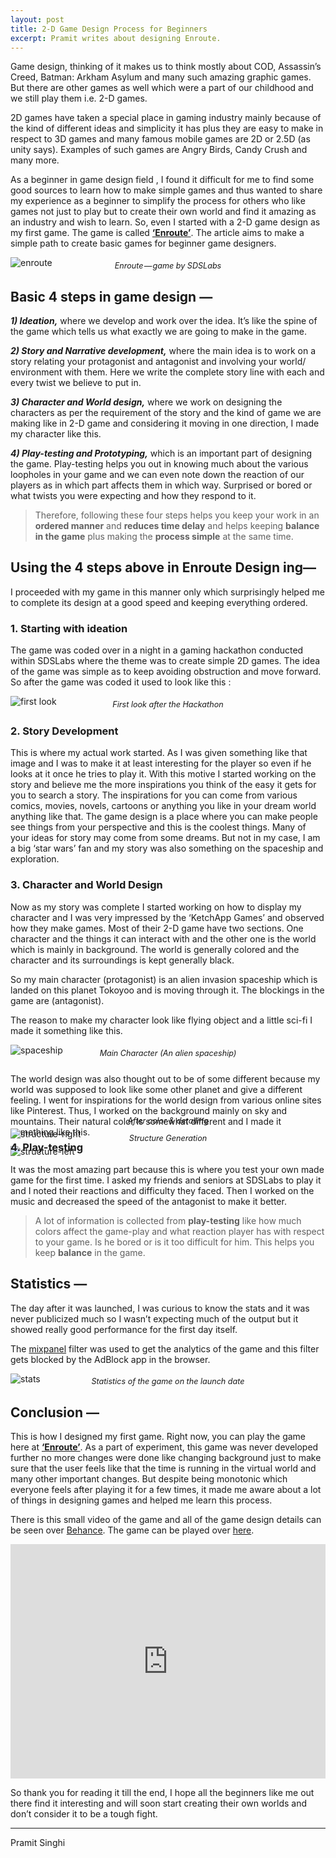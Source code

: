 ```yaml
---
layout: post
title: 2-D Game Design Process for Beginners
excerpt: Pramit writes about designing Enroute.
---
```


Game design, thinking of it makes us to think mostly about COD, Assassin’s Creed, Batman: Arkham Asylum and many such amazing graphic games. But there are other games as well which were a part of our childhood and we still play them i.e. 2-D games.

2D games have taken a special place in gaming industry mainly because of the kind of different ideas and simplicity it has plus they are easy to make in respect to 3D games and many famous mobile games are 2D or 2.5D (as unity says). Examples of such games are Angry Birds, Candy Crush and many more.

As a beginner in game design field , I found it difficult for me to find some good sources to learn how to make simple games and thus wanted to share my experience as a beginner to simplify the process for others who like games not just to play but to create their own world and find it amazing as an industry and wish to learn. So, even I started with a 2-D game design as my first game. The game is called **[‘Enroute’](https://enroute.sdslabs.co/)**. The article aims to make a simple path to create basic games for beginner game designers.

![enroute](/images/posts/enroute/enroute.jpeg "Enroute")
<center style="font-size: 0.9em; margin-top: -2em; margin-bottom: 2em;"><i>Enroute — game by SDSLabs</i></center>


## Basic 4 steps in game design —

_**1) Ideation,**_ where we develop and work over the idea. It’s like the spine of the game which tells us what exactly we are going to make in the game.

_**2) Story and Narrative development,**_ where the main idea is to work on a story relating your protagonist and antagonist and involving your world/ environment with them. Here we write the complete story line with each and every twist we believe to put in.

_**3) Character and World design,**_ where we work on designing the characters as per the requirement of the story and the kind of game we are making like in 2-D game and considering it moving in one direction, I made my character like this.

_**4) Play-testing and Prototyping,**_ which is an important part of designing the game. Play-testing helps you out in knowing much about the various loopholes in your game and we can even note down the reaction of our players as in which part affects them in which way. Surprised or bored or what twists you were expecting and how they respond to it.

> Therefore, following these four steps helps you keep your work in an **ordered manner** and **reduces time delay** and helps keeping **balance in the game** plus making the **process simple** at the same time.

## Using the 4 steps above in Enroute Design ing—
I proceeded with my game in this manner only which surprisingly helped me to complete its design at a good speed and keeping everything ordered.

### 1. Starting with ideation

The game was coded over in a night in a gaming hackathon conducted within SDSLabs where the theme was to create simple 2D games. The idea of the game was simple as to keep avoiding obstruction and move forward. So after the game was coded it used to look like this :

![first look](/images/posts/enroute/first-look.png "First Look")
<center style="font-size: 0.9em; margin-top: -2em; margin-bottom: 2em;"><i>First look after the Hackathon</i></center>

### 2. Story Development

This is where my actual work started. As I was given something like that image and I was to make it at least interesting for the player so even if he looks at it once he tries to play it. With this motive I started working on the story and believe me the more inspirations you think of the easy it gets for you to search a story. The inspirations for you can come from various comics, movies, novels, cartoons or anything you like in your dream world anything like that. The game design is a place where you can make people see things from your perspective and this is the coolest things. Many of your ideas for story may come from some dreams. But not in my case, I am a big ‘star wars’ fan and my story was also something on the spaceship and exploration.

### 3. Character and World Design

Now as my story was complete I started working on how to display my character and I was very impressed by the ‘KetchApp Games’ and observed how they make games. Most of their 2-D game have two sections. One character and the things it can interact with and the other one is the world which is mainly in background. The world is generally colored and the character and its surroundings is kept generally black.

So my main character (protagonist) is an alien invasion spaceship which is landed on this planet Tokoyoo and is moving through it. The blockings in the game are (antagonist).

The reason to make my character look like flying object and a little sci-fi I made it something like this.

![spaceship](/images/posts/enroute/spaceship.png "Spaceship")
<center style="font-size: 0.9em; margin-top: -2em; margin-bottom: 2em;"><i>Main Character (An alien spaceship)</i></center>

The world design was also thought out to be of some different because my world was supposed to look like some other planet and give a different feeling. I went for inspirations for the world design from various online sites like Pinterest. Thus, I worked on the background mainly on sky and mountains. Their natural color is somewhat different and I made it something like this.

![structure-left](/images/posts/enroute/structure-left.png "structure-left")
<center style="font-size: 0.9em; margin-top: -4em; margin-bottom: -3em"><i>Structure Generation</i></center>

![structure-right](/images/posts/enroute/structure-right.png "structure-right")
<center style="font-size: 0.9em; margin-top: -4em; margin-bottom: 2em;"><i>After color & detailing</i></center>

### 4. Play-testing

It was the most amazing part because this is where you test your own made game for the first time. I asked my friends and seniors at SDSLabs to play it and I noted their reactions and difficulty they faced. Then I worked on the music and decreased the speed of the antagonist to make it better.

> A lot of information is collected from **play-testing** like how much colors affect the game-play and what reaction player has with respect to your game. Is he bored or is it too difficult for him. This helps you keep **balance** in the game.

## Statistics —

The day after it was launched, I was curious to know the stats and it was never publicized much so I wasn’t expecting much of the output but it showed really good performance for the first day itself.

The [mixpanel](https://mixpanel.com/) filter was used to get the analytics of the game and this filter gets blocked by the AdBlock app in the browser.

![stats](/images/posts/enroute/stats.png "stats")
<center style="font-size: 0.9em; margin-top: -2em; margin-bottom: 2em;"><i>Statistics of the game on the launch date</i></center>

## Conclusion —

This is how I designed my first game. Right now, you can play the game here at **[‘Enroute’](https://enroute.sdslabs.co/)**. As a part of experiment, this game was never developed further no more changes were done like changing background just to make sure that the user feels like that the time is running in the virtual world and many other important changes. But despite being monotonic which everyone feels after playing it for a few times, it made me aware about a lot of things in designing games and helped me learn this process.

There is this small video of the game and all of the game design details can be seen over [Behance](https://www.behance.net/gallery/45698223/Enroute-Game-Design). The game can be played over [here](https://enroute.sdslabs.co/).

<iframe src="https://player.vimeo.com/video/193183427" width="100%" height="375" frameborder="0" webkitallowfullscreen mozallowfullscreen allowfullscreen></iframe>

So thank you for reading it till the end, I hope all the beginners like me out there find it interesting and will soon start creating their own worlds and don’t consider it to be a tough fight.

---
Pramit Singhi
